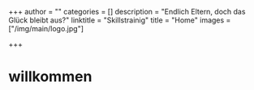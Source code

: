 +++
author = ""
categories = []
description = "Endlich Eltern, doch das Glück bleibt aus?"
linktitle = "Skillstrainig"
title = "Home"
images = ["/img/main/logo.jpg"]

+++

# willkommen